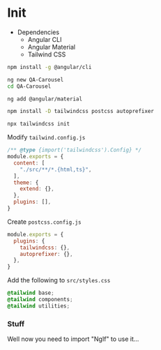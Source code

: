 # Init

- Dependencies
  - Angular CLI
  - Angular Material
  - Tailwind CSS

```bash
npm install -g @angular/cli

ng new QA-Carousel
cd QA-Carousel

ng add @angular/material

npm install -D tailwindcss postcss autoprefixer 

npx tailwindcss init
```

Modify `tailwind.config.js`
```javascript
/** @type {import('tailwindcss').Config} */
module.exports = {
  content: [
    "./src/**/*.{html,ts}",
  ],
  theme: {
    extend: {},
  },
  plugins: [],
}
```

Create `postcss.config.js`
```javascript
module.exports = {
  plugins: {
    tailwindcss: {},
    autoprefixer: {},
  },
}
```

Add the following to `src/styles.css`
```css
@tailwind base;
@tailwind components;
@tailwind utilities;
```

### Stuff
Well now you need to import "NgIf" to use it...

